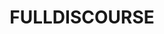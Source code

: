 ---
title: FULLDISCOURSE
crosslinks:
- communism
- FULLCOMMUNISM
- communism101
- LateStageCapitalism
- azureScapegoat
- Anarchism
- SeattleWA
- SandersForPresident
- communists
- assassinscreed
- xkcd
- socialism
- ChapoTrapHouse
- syriancivilwar
- marxism_101
- space
- startrek
- PoliticalRevolutionMA
- TROLLXCOMMUNISM
---